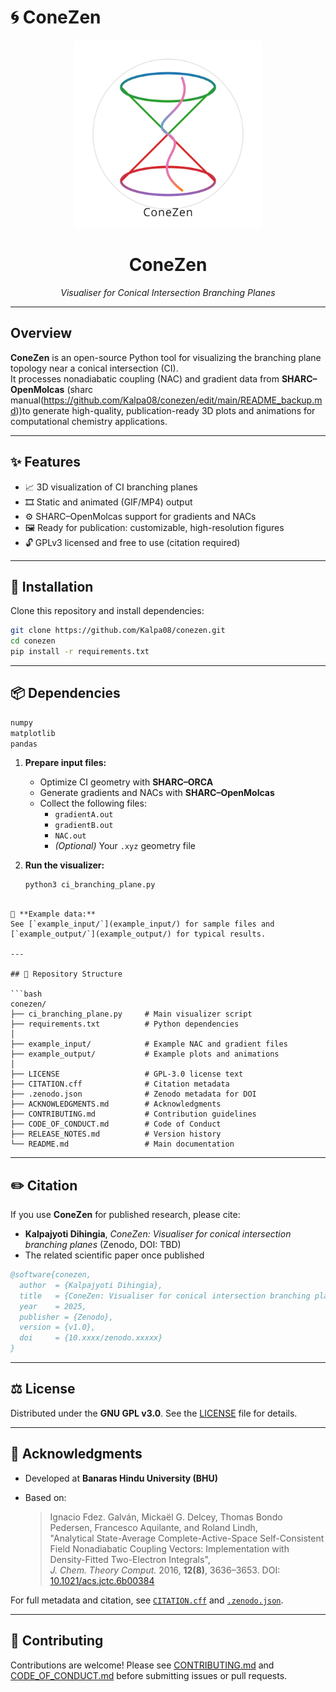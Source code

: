# 🌀 ConeZen

<p align="center">
  <img src="logo6.svg" alt="ConeZen Logo" width="300"/>
</p>

<h1 align="center">ConeZen</h1>

<p align="center"><i>Visualiser for Conical Intersection Branching Planes</i></p>

---

## Overview

**ConeZen** is an open-source Python tool for visualizing the branching plane topology near a conical intersection (CI).  
It processes nonadiabatic coupling (NAC) and gradient data from **SHARC–OpenMolcas** (sharc manual(https://github.com/Kalpa08/conezen/edit/main/README_backup.md))to generate high-quality, publication-ready 3D plots and animations for computational chemistry applications.

---

## ✨ Features

- 📈 3D visualization of CI branching planes  
- 🎞️ Static and animated (GIF/MP4) output  
- ⚙️ SHARC–OpenMolcas support for gradients and NACs  
- 🖼️ Ready for publication: customizable, high-resolution figures  
- 🔓 GPLv3 licensed and free to use (citation required)

---

## 🚀 Installation

Clone this repository and install dependencies:

```bash
git clone https://github.com/Kalpa08/conezen.git
cd conezen
pip install -r requirements.txt
````
---

## 📦 Dependencies

```bash
numpy
matplotlib
pandas
```
1. **Prepare input files:**
   - Optimize CI geometry with **SHARC–ORCA**
   - Generate gradients and NACs with **SHARC–OpenMolcas**
   - Collect the following files:
     - `gradientA.out`
     - `gradientB.out`
     - `NAC.out`
     - *(Optional)* Your `.xyz` geometry file

2. **Run the visualizer:**

   ```bash
   python3 ci_branching_plane.py
```

📂 **Example data:**  
See [`example_input/`](example_input/) for sample files and [`example_output/`](example_output/) for typical results.

---

## 📁 Repository Structure

```bash
conezen/
├── ci_branching_plane.py     # Main visualizer script
├── requirements.txt          # Python dependencies
│
├── example_input/            # Example NAC and gradient files
├── example_output/           # Example plots and animations
│
├── LICENSE                   # GPL-3.0 license text
├── CITATION.cff              # Citation metadata
├── .zenodo.json              # Zenodo metadata for DOI
├── ACKNOWLEDGMENTS.md        # Acknowledgments
├── CONTRIBUTING.md           # Contribution guidelines
├── CODE_OF_CONDUCT.md        # Code of Conduct
├── RELEASE_NOTES.md          # Version history
└── README.md                 # Main documentation
```
---
## ✏️ Citation

If you use **ConeZen** for published research, please cite:
- **Kalpajyoti Dihingia**, *ConeZen: Visualiser for conical intersection branching planes* (Zenodo, DOI: TBD)
- The related scientific paper once published

```bibtex
@software{conezen,
  author  = {Kalpajyoti Dihingia},
  title   = {ConeZen: Visualiser for conical intersection branching planes},
  year    = 2025,
  publisher = {Zenodo},
  version = {v1.0},
  doi     = {10.xxxx/zenodo.xxxxx}
}
```
---

## ⚖️ License

Distributed under the **GNU GPL v3.0**. See the [LICENSE](LICENSE) file for details.

---

## 🙏 Acknowledgments

- Developed at **Banaras Hindu University (BHU)**

- Based on:  
  > Ignacio Fdez. Galván, Mickaël G. Delcey, Thomas Bondo Pedersen, Francesco Aquilante, and Roland Lindh,  
  > "Analytical State-Average Complete-Active-Space Self-Consistent Field Nonadiabatic Coupling Vectors: Implementation with Density-Fitted Two-Electron Integrals",  
  > *J. Chem. Theory Comput.* 2016, **12(8)**, 3636–3653. DOI: [10.1021/acs.jctc.6b00384](https://doi.org/10.1021/acs.jctc.6b00384)

For full metadata and citation, see [`CITATION.cff`](CITATION.cff) and [`.zenodo.json`](.zenodo.json).

---

## 🤝 Contributing

Contributions are welcome! Please see [CONTRIBUTING.md](CONTRIBUTING.md) and [CODE_OF_CONDUCT.md](CODE_OF_CONDUCT.md) before submitting issues or pull requests.
